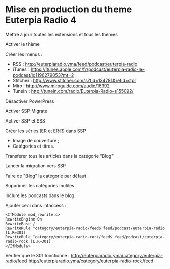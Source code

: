 Mise en production du theme Euterpia Radio 4
==

Mettre à jour toutes les extensions et tous les thèmes

Activer le thème

Créer les menus :
- RSS : http://euterpiaradio.yma/feed/podcast/euterpia-radio
- iTunes : https://itunes.apple.com/fr/podcast/euterpia-radio-le-podcast/id1196279853?mt=2
- Stitcher : http://www.stitcher.com/s?fid=134781&refid=stpr
- Miro : http://www.miroguide.com/audio/16392
- TuneIn : http://tunein.com/radio/Euterpia-Radio-s155092/

Désactiver PowerPress

Activer SSP Migrate

Activer SSP et SSS

Créer les séries (ER et ER:R) dans SSP
- Image de couverture ;
- Catégories et titres.

Transférer tous les articles dans la catégorie "Blog"

Lancer la migration vers SSP

Faire de "Blog" la catégorie par défaut

Supprimer les catégories inutiles

Inclure les podcasts dans le blog

Ajouter ceci dans .htaccess :
```
<IfModule mod_rewrite.c>
RewriteEngine On
RewriteBase /
RewriteRule ^category/euterpia-radio/feed$ feed/podcast/euterpia-radio [L,R=301]
RewriteRule ^category/euterpia-radio-rock/feed$ feed/podcast/euterpia-radio-rock [L,R=301]
</IfModule>
```

Vérifier que le 301 fonctionne :
http://euterpiaradio.yma/category/euterpia-radio/feed
http://euterpiaradio.yma/category/euterpia-radio-rock/feed

